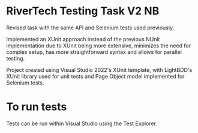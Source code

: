 # RiverTech Testing Task V2 NB
Revised task with the same API and Selenium tests used previously. 
 
Implemented an XUnit approach instead of the previous NUnit implementation due to XUnit being more extensive, minimizes the need for complex setup, has more straightforward syntax and allows for parallel testing.

Project created using Visual Studio 2022's XUnit template, with LightBDD's XUnit library used for unit tests and Page Object model implemented for Selenium tests.

# To run tests
Tests can be run within Visual Studio using the Test Explorer.
